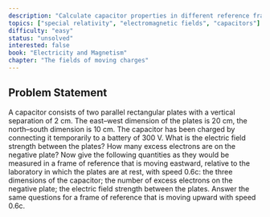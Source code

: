 ```yaml
---
description: "Calculate capacitor properties in different reference frames"
topics: ["special relativity", "electromagnetic fields", "capacitors"]
difficulty: "easy"
status: "unsolved"
interested: false
book: "Electricity and Magnetism"
chapter: "The fields of moving charges"
---
```


## Problem Statement
A capacitor consists of two parallel rectangular plates with a vertical separation of 2 cm. The east–west dimension of the plates is 20 cm, the north–south dimension is 10 cm. The capacitor has been charged by connecting it temporarily to a battery of 300 V. What is the electric field strength between the plates? How many excess electrons are on the negative plate? Now give the following quantities as they would be measured in a frame of reference that is moving eastward, relative to the laboratory in which the plates are at rest, with speed 0.6c: the three dimensions of the capacitor; the number of excess electrons on the negative plate; the electric field strength between the plates. Answer the same questions for a frame of reference that is moving upward with speed 0.6c.
